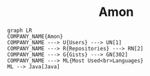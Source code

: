 <h1 align="center">Amon</h1>

```mermaid
graph LR
COMPANY_NAME{Amon}
COMPANY_NAME ---> U{Users} ---> UN[1]
COMPANY_NAME ---> R{Repositories} ---> RN[2]
COMPANY_NAME ---> G{Gists} ---> GN[302]
COMPANY_NAME ---> ML{Most Used<br>Languages}
ML --> Java[Java]
```
